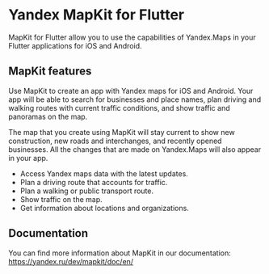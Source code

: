 # Yandex MapKit for Flutter

MapKit for Flutter allow you to use the capabilities of Yandex.Maps in your Flutter applications for iOS and Android.

## MapKit features

Use MapKit to create an app with Yandex maps for iOS and Android. Your app will be able to search for businesses and place names, plan driving and walking routes with current traffic conditions, and show traffic and panoramas on the map.

The map that you create using MapKit will stay current to show new construction, new roads and interchanges, and recently opened businesses. All the changes that are made on Yandex.Maps will also appear in your app.

- Access Yandex maps data with the latest updates.
- Plan a driving route that accounts for traffic.
- Plan a walking or public transport route.
- Show traffic on the map.
- Get information about locations and organizations.

## Documentation

You can find more information about MapKit in our documentation: https://yandex.ru/dev/mapkit/doc/en/ 
